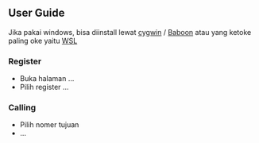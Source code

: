 ## User Guide

Jika pakai windows, bisa diinstall lewat [cygwin](https://www.cygwin.com/) / [Baboon](http://babun.github.io/) atau yang ketoke paling oke yaitu [WSL](https://msdn.microsoft.com/en-us/commandline/wsl/install_guide)

### Register 
* Buka halaman ...
* Pilih register ...

### Calling
* Pilih nomer tujuan
* ...